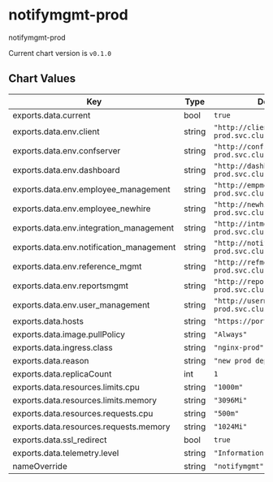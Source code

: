 notifymgmt-prod
===============
notifymgmt-prod

Current chart version is `v0.1.0`





## Chart Values

| Key | Type | Default | Description |
|-----|------|---------|-------------|
| exports.data.current | bool | `true` |  |
| exports.data.env.client | string | `"http://client.backend-prod.svc.cluster.local:8802"` |  |
| exports.data.env.confserver | string | `"http://confserver.backend-prod.svc.cluster.local:4000"` |  |
| exports.data.env.dashboard | string | `"http://dashboard.backend-prod.svc.cluster.local:8808"` |  |
| exports.data.env.employee_management | string | `"http://empmgmt.backend-prod.svc.cluster.local:8803"` |  |
| exports.data.env.employee_newhire | string | `"http://newhire.backend-prod.svc.cluster.local:8806"` |  |
| exports.data.env.integration_management | string | `"http://intmgmt.backend-prod.svc.cluster.local:8810"` |  |
| exports.data.env.notification_management | string | `"http://notifymgmt.backend-prod.svc.cluster.local:8807"` |  |
| exports.data.env.reference_mgmt | string | `"http://refmgmt.backend-prod.svc.cluster.local:8804"` |  |
| exports.data.env.reportsmgmt | string | `"http://reportsmgmt.backend-prod.svc.cluster.local:8812"` |  |
| exports.data.env.user_management | string | `"http://usermgmt.backend-prod.svc.cluster.local:8801"` |  |
| exports.data.hosts | string | `"https://portal.mybbsi.com"` |  |
| exports.data.image.pullPolicy | string | `"Always"` |  |
| exports.data.ingress.class | string | `"nginx-prod"` |  |
| exports.data.reason | string | `"new prod deploy"` |  |
| exports.data.replicaCount | int | `1` |  |
| exports.data.resources.limits.cpu | string | `"1000m"` |  |
| exports.data.resources.limits.memory | string | `"3096Mi"` |  |
| exports.data.resources.requests.cpu | string | `"500m"` |  |
| exports.data.resources.requests.memory | string | `"1024Mi"` |  |
| exports.data.ssl_redirect | bool | `true` |  |
| exports.data.telemetry.level | string | `"Information"` |  |
| nameOverride | string | `"notifymgmt"` |  |
